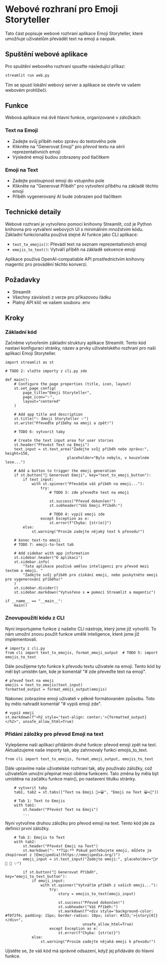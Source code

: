 # Webové rozhraní pro Emoji Storyteller

Tato část popisuje webové rozhraní aplikace Emoji Storyteller, které umožňuje uživatelům převádět text na emoji a naopak.

## Spuštění webové aplikace

Pro spuštění webového rozhraní spusťte následující příkaz:

```bash
streamlit run web.py
```

Tím se spustí lokální webový server a aplikace se otevře ve vašem webovém prohlížeči.

## Funkce

Webová aplikace má dvě hlavní funkce, organizované v záložkách:

### Text na Emoji
- Zadejte svůj příběh nebo zprávu do textového pole
- Klikněte na "Generovat Emoji" pro převod textu na sérii reprezentativních emoji
- Výsledné emoji budou zobrazeny pod tlačítkem

### Emoji na Text
- Zadejte posloupnost emoji do vstupního pole
- Klikněte na "Generovat Příběh" pro vytvoření příběhu na základě těchto emoji
- Příběh vygenerovaný AI bude zobrazen pod tlačítkem

## Technické detaily

Webové rozhraní je vytvořeno pomocí knihovny Streamlit, což je Python knihovna pro vytváření webových UI s minimálním množstvím kódu. Základní funkcionalita používá stejné AI funkce jako CLI aplikace:

- `text_to_emojis()`: Převádí text na seznam reprezentativních emoji
- `emojis_to_text()`: Vytváří příběh na základě sekvence emoji

Aplikace používá OpenAI-compatiable API prostřednictvím knihovny magentic pro provádění těchto konverzí.

## Požadavky

- Streamlit
- Všechny závislosti z verze pro příkazovou řádku
- Platný API klíč ve vašem souboru .env

## Kroky

### Základní kód

Začněme vytvořením základní struktury aplikace Streamlit.
Tento kód nastaví konfiguraci stránky, název a prvky uživatelského rozhraní pro naši aplikaci Emoji Storyteller.

```
import streamlit as st

# TODO 2: vložte importy z cli.py zde

def main():
    # Configure the page properties (title, icon, layout)
    st.set_page_config(
        page_title="Emoji Storyteller",
        page_icon="✨",
        layout="centered"
    )

    # Add app title and description
    st.title("✨ Emoji Storyteller ✨")
    st.write("Převeďte příběhy na emoji a zpět!")

    # TODO 6: vytvorit taby

    # Create the text input area for user stories
    st.header("Převést Text na Emoji")
    text_input = st.text_area("Zadejte svůj příběh nebo zprávu:", height=150, 
                            placeholder="Bylo nebylo, v kouzelném lese...")
    
    # Add a button to trigger the emoji generation
    if st.button("🔮 Generovat Emoji", key="text_to_emoji_button"):
        if text_input:
            with st.spinner("Převádím váš příběh na emoji..."):
                try:
                    # TODO 3: zde převeďte text na emoji
                    
                    st.success("Převod dokončen!")
                    st.subheader("Váš Emoji Příběh:")
                    
                    # TODO 4: vypiš emoji zde
                except Exception as e:
                    st.error(f"Chyba: {str(e)}")
        else:
            st.warning("Prosím zadejte nějaký text k převodu!")

    # konec text-to emoji
    # TODO 7: emoji-to-text tab

    # Add sidebar with app information
    st.sidebar.header("O aplikaci")
    st.sidebar.info(
        "Tato aplikace používá umělou inteligenci pro převod mezi textem a emoji. "
        "Zadejte svůj příběh pro získání emoji, nebo poskytněte emoji pro vygenerování příběhu!"
    )
    st.sidebar.divider()
    st.sidebar.markdown("Vytvořeno s ❤️ pomocí Streamlit a magentic")

if __name__ == "__main__":
    main()
```


### Znovupoužití kódu z CLI

Nyní importujeme funkce z našeho CLI nástroje, který jsme již vytvořili.
To nám umožní znovu použít funkce umělé inteligence, které jsme již implementovali.

```
# importy z cli.py
from cli import text_to_emojis, format_emoji_output  # TODO 5: import emojis_to_text
```

Dále použijeme tyto funkce k převodu textu uživatele na emoji.
Tento kód by měl být umístěn tam, kde je komentář "# zde převeďte text na emoji".

```
# převeď text na emoji
emojis = text_to_emojis(text_input)
formatted_output = format_emoji_output(emojis)
```

Nakonec zobrazíme emoji uživateli v pěkně formátovaném způsobu.
Toto by mělo nahradit komentář "# vypiš emoji zde".


```
# vypiš emoji
st.markdown(f"<h2 style='text-align: center;'>{formatted_output}</h2>", unsafe_allow_html=True)
```

### Přidání záložky pro převod Emoji na text

Vylepšeme naši aplikaci přidáním druhé funkce: převod emoji zpět na text.
Aktualizujeme naše importy tak, aby zahrnovaly funkci emojis_to_text.

```
from cli import text_to_emojis, format_emoji_output, emojis_to_text
```

Dále upravíme naše uživatelské rozhraní tak, aby používalo záložky, což uživatelům umožní přepínat mezi oběma funkcemi.
Tato změna by měla být umístěna na začátku funkce main(), po nastavení titulku stránky.

```
    # vytvorit taby
    tab1, tab2 = st.tabs(["Text na Emoji 📝➡️😀", "Emoji na Text 😀➡️📝"])

    # Tab 1: Text to Emojis
    with tab1:
        st.header("Převést Text na Emoji")
        ...
```


Nyní vytvořme druhou záložku pro převod emoji na text.
Tento kód jde za definicí první záložky.

```
    # Tab 2: Emojis to Text
    with tab2:
        st.header("Převést Emoji na Text")
        st.markdown("💡 **Tip:** Pokud potřebujete emoji, můžete je zkopírovat z [Emojipedia](https://emojipedia.org/)")
        emoji_input = st.text_input("Zadejte emoji:", placeholder="🧙‍♂️ 🌲 🦊 ✨")
        
        if st.button("📝 Generovat Příběh", key="emoji_to_text_button"):
            if emoji_input:
                with st.spinner("Vytvářím příběh z vašich emoji..."):
                    try:
                        story = emojis_to_text(emoji_input)
                        
                        st.success("Převod dokončen!")
                        st.subheader("Váš Příběh:")
                        st.markdown(f"<div style='background-color: #f0f2f6; padding: 15px; border-radius: 10px; color: #333;'>{story[0]}</div>", 
                                   unsafe_allow_html=True)
                    except Exception as e:
                        st.error(f"Chyba: {str(e)}")
            else:
                st.warning("Prosím zadejte nějaká emoji k převodu!")
```

Ujistěte se, že váš kód má správné odsazení, když jej přidáváte do hlavní funkce.
